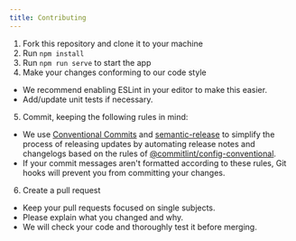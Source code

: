 ```yaml
---
title: Contributing
---
```


1. Fork this repository and clone it to your machine
2. Run `npm install`
3. Run `npm run serve` to start the app
4. Make your changes conforming to our code style

- We recommend enabling ESLint in your editor to make this easier.
- Add/update unit tests if necessary.

5. Commit, keeping the following rules in mind:

- We use [Conventional Commits] and [semantic-release] to simplify the process
  of releasing updates by automating release notes and changelogs based on the
  rules of [@commitlint/config-conventional].
- If your commit messages aren't formatted according to these rules, Git hooks
  will prevent you from committing your changes.

6. Create a pull request

- Keep your pull requests focused on single subjects.
- Please explain what you changed and why.
- We will check your code and thoroughly test it before merging.

[Conventional Commits]: https://www.conventionalcommits.org/en/v1.0.0/#summary

[@commitlint/config-conventional]: https://github.com/conventional-changelog/commitlint

[semantic-release]: https://github.com/semantic-release/semantic-release
